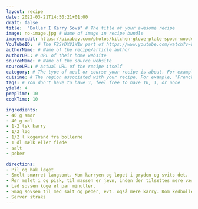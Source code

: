 ```yaml
---
layout: recipe
date: 2022-03-21T14:50:21+01:00
draft: false
title:  "Boller I Karry Sovs" # The title of your awesome recipe
image: no-image.jpg # Name of image in recipe bundle
imagecredit: https://pixabay.com/photos/kitchen-glove-plate-spoon-wooden-2871400/ # URL to image source page, website, or creator
YouTubeID:  # The F2SYDXV1W1w part of https://www.youtube.com/watch?v=F2SYDXV1W1w
authorName: # Name of the recipe/article author
authorURL: # URL of their home website
sourceName: # Name of the source website
sourceURL: # Actual URL of the recipe itself
category: # The type of meal or course your recipe is about. For example: "dinner", "entree", or "dessert".
cuisine: # The region associated with your recipe. For example, "French", Mediterranean", or "American".
tags: # You don't have to have 3, feel free to have 10, 1, or none
yield: 4
prepTime: 10
cookTime: 10

ingredients:
- 40 g smør
- 40 g mel
- 1-2 tsk karry
- 1/2 løg
- 1/2 l kogevand fra bollerne
- 1 dl mælk eller fløde
- salt
- peber

directions:
- Pil og hak løget
- Smelt smørret langsomt. Kom karryen og løget i gryden og svits det.
- Rør melet i og pisk, til massen er jævn, inden der tilsættes mere væske. Tilsæt også mælken (fløden).
- Lad sovsen koge et par minutter.
- Smag sovsen til med salt og peber, evt. også mere karry. Kom kødbollerne i sovsen og varm dem forsigtigt igennem.
- Server straks
---
```

